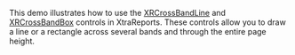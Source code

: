 This demo illustrates how to use the [XRCrossBandLine](http://help.devexpress.com/#XtraReports/clsDevExpressXtraReportsUIXRCrossBandLinetopic) and [XRCrossBandBox](http://help.devexpress.com/#XtraReports/clsDevExpressXtraReportsUIXRCrossBandBoxtopic) controls in XtraReports. These controls allow you to draw a line or a rectangle across several bands and through the entire page height.